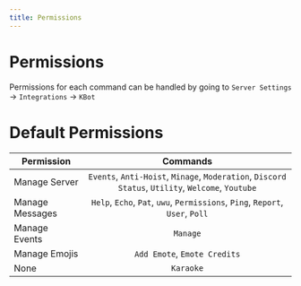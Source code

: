 ```yaml
---
title: Permissions
---
```


# Permissions

Permissions for each command can be handled by going to `Server Settings` -> `Integrations` -> `KBot`

# Default Permissions

| Permission      |                                             Commands                                              |
| --------------- | :-----------------------------------------------------------------------------------------------: |
| Manage Server   | `Events`, `Anti-Hoist`, `Minage`, `Moderation`, `Discord Status`, `Utility`, `Welcome`, `Youtube` |
| Manage Messages |           `Help`, `Echo`, `Pat`, `uwu`, `Permissions`, `Ping`, `Report`, `User`, `Poll`           |
| Manage Events   |                                             `Manage`                                              |
| Manage Emojis   |                                   `Add Emote`, `Emote Credits`                                    |
| None            |                                             `Karaoke`                                             |
